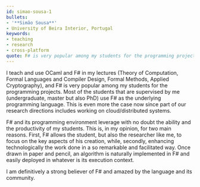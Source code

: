 ```yaml
---
id: simao-sousa-1
bullets:
- '**Simão Sousa**'
- University of Beira Interior, Portugal
keywords:
- teaching
- research
- cross-platform
quote: F# is very popular among my students for the programming projects
---
```

I teach and use OCaml and F# in my lectures (Theory of Computation, Formal Languages and Compiler
Design, Formal Methods, Applied Cryptography), and F# is very popular among my students for the
programming projects.  Most of the students that are supervised by me (undergraduate, master
but also PhD) use F#  as the underlying programming language. This is even more the case now since
part of our research directions includes working on cloud/distributed systems.

F# and its programming environment  leverage with no doubt the ability and the productivity of my
students. This is, in my opinion,  for two main reasons. First, F# allows the student, but also the
researcher like me,  to focus on the key aspects of his creation, while, secondly,  enhancing  
technologically the work done in a so remarkable and facilitated way.  Once drawn in paper and pencil,
an algorithm is naturally implemented in F# and easily deployed in whatever is its execution context.

I am  definitively a strong believer of F# and amazed by the language and its community.
